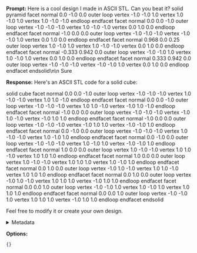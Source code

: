 **Prompt:**
Here is a cool design I made in ASCII STL. Can you beat it? solid pyramid
  facet normal 0.0 -1.0 0.0
    outer loop
      vertex -1.0 -1.0 1.0
      vertex 1.0 -1.0 1.0
      vertex 1.0 -1.0 -1.0
    endloop
  endfacet
  facet normal 0.0 0.0 -1.0
    outer loop
      vertex -1.0 -1.0 -1.0
      vertex 1.0 -1.0 -1.0
      vertex 0.0 1.0 0.0
    endloop
  endfacet
  facet normal -1.0 0.0 0.0
    outer loop
      vertex -1.0 -1.0 -1.0
      vertex -1.0 -1.0 1.0
      vertex 0.0 1.0 0.0
    endloop
  endfacet
  facet normal 0.968 0.0 0.25
    outer loop
      vertex 1.0 -1.0 1.0
      vertex 1.0 -1.0 -1.0
      vertex 0.0 1.0 0.0
    endloop
  endfacet
  facet normal -0.333 0.942 0.0
    outer loop
      vertex -1.0 -1.0 1.0
      vertex 1.0 -1.0 1.0
      vertex 0.0 1.0 0.0
    endloop
  endfacet
  facet normal 0.333 0.942 0.0
    outer loop
      vertex -1.0 -1.0 -1.0
      vertex -1.0 -1.0 1.0
      vertex 0.0 1.0 0.0
    endloop
  endfacet
endsolid\n\n Sure 

**Response:**
Here's an ASCII STL code for a solid cube:

solid cube
  facet normal 0.0 0.0 -1.0
    outer loop
      vertex -1.0 -1.0 -1.0
      vertex 1.0 -1.0 -1.0
      vertex 1.0 1.0 -1.0
    endloop
  endfacet
  facet normal 0.0 0.0 -1.0
    outer loop
      vertex -1.0 -1.0 -1.0
      vertex 1.0 1.0 -1.0
      vertex -1.0 1.0 -1.0
    endloop
  endfacet
  facet normal -1.0 0.0 0.0
    outer loop
      vertex -1.0 -1.0 -1.0
      vertex -1.0 1.0 -1.0
      vertex -1.0 1.0 1.0
    endloop
  endfacet
  facet normal -1.0 0.0 0.0
    outer loop
      vertex -1.0 -1.0 -1.0
      vertex -1.0 1.0 1.0
      vertex -1.0 -1.0 1.0
    endloop
  endfacet
  facet normal 0.0 -1.0 0.0
    outer loop
      vertex -1.0 -1.0 -1.0
      vertex 1.0 -1.0 -1.0
      vertex 1.0 -1.0 1.0
    endloop
  endfacet
  facet normal 0.0 -1.0 0.0
    outer loop
      vertex -1.0 -1.0 -1.0
      vertex 1.0 -1.0 1.0
      vertex -1.0 -1.0 1.0
    endloop
  endfacet
  facet normal 1.0 0.0 0.0
    outer loop
      vertex 1.0 -1.0 -1.0
      vertex 1.0 1.0 -1.0
      vertex 1.0 1.0 1.0
    endloop
  endfacet
  facet normal 1.0 0.0 0.0
    outer loop
      vertex 1.0 -1.0 -1.0
      vertex 1.0 1.0 1.0
      vertex 1.0 -1.0 1.0
    endloop
  endfacet
  facet normal 0.0 1.0 0.0
    outer loop
      vertex -1.0 1.0 -1.0
      vertex 1.0 1.0 -1.0
      vertex 1.0 1.0 1.0
    endloop
  endfacet
  facet normal 0.0 1.0 0.0
    outer loop
      vertex -1.0 1.0 -1.0
      vertex 1.0 1.0 1.0
      vertex -1.0 1.0 1.0
    endloop
  endfacet
  facet normal 0.0 0.0 1.0
    outer loop
      vertex -1.0 -1.0 1.0
      vertex 1.0 -1.0 1.0
      vertex 1.0 1.0 1.0
    endloop
  endfacet
  facet normal 0.0 0.0 1.0
    outer loop
      vertex -1.0 -1.0 1.0
      vertex 1.0 1.0 1.0
      vertex -1.0 1.0 1.0
    endloop
  endfacet
endsolid

Feel free to modify it or create your own design.

<details><summary>Metadata</summary>

- Duration: 34886 ms
- Datetime: 2023-09-16T11:46:44.278174
- Model: gpt-3.5-turbo-0613

</details>

**Options:**
```json
{}
```

